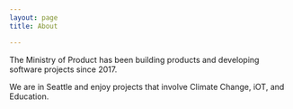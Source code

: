 ```yaml
---
layout: page
title: About

---
```


The Ministry of Product has been building products and developing software projects since 2017.

We are in Seattle and enjoy projects that involve Climate Change, iOT, and Education.
